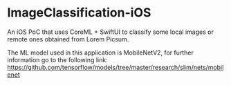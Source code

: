 # ImageClassification-iOS

An iOS PoC that uses CoreML + SwiftUI to classify some local images or remote ones obtained from Lorem Picsum.

The ML model used in this application is MobileNetV2, for further information go to the following link:
https://github.com/tensorflow/models/tree/master/research/slim/nets/mobilenet
